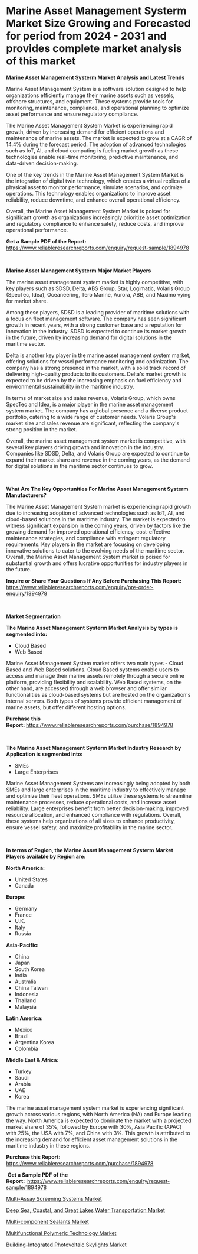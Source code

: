 <p><h1>Marine Asset Management Systerm Market Size Growing and Forecasted for period from 2024 - 2031 and provides complete market analysis of this market</h1></p><p><strong>Marine Asset Management Systerm Market Analysis and Latest Trends</strong></p>
<p><p>Marine Asset Management System is a software solution designed to help organizations efficiently manage their marine assets such as vessels, offshore structures, and equipment. These systems provide tools for monitoring, maintenance, compliance, and operational planning to optimize asset performance and ensure regulatory compliance.</p><p>The Marine Asset Management System Market is experiencing rapid growth, driven by increasing demand for efficient operations and maintenance of marine assets. The market is expected to grow at a CAGR of 14.4% during the forecast period. The adoption of advanced technologies such as IoT, AI, and cloud computing is fueling market growth as these technologies enable real-time monitoring, predictive maintenance, and data-driven decision-making.</p><p>One of the key trends in the Marine Asset Management System Market is the integration of digital twin technology, which creates a virtual replica of a physical asset to monitor performance, simulate scenarios, and optimize operations. This technology enables organizations to improve asset reliability, reduce downtime, and enhance overall operational efficiency.</p><p>Overall, the Marine Asset Management System Market is poised for significant growth as organizations increasingly prioritize asset optimization and regulatory compliance to enhance safety, reduce costs, and improve operational performance.</p></p>
<p><strong>Get a Sample PDF of the Report:&nbsp;</strong> <a href="https://www.reliableresearchreports.com/enquiry/request-sample/1894978">https://www.reliableresearchreports.com/enquiry/request-sample/1894978</a></p>
<p>&nbsp;</p>
<p><strong>Marine Asset Management Systerm Major Market Players</strong></p>
<p><p>The marine asset management system market is highly competitive, with key players such as SDSD, Delta, ABS Group, Star, Logimatic, Volaris Group (SpecTec, Idea), Oceaneering, Tero Marine, Aurora, ABB, and Maximo vying for market share. </p><p>Among these players, SDSD is a leading provider of maritime solutions with a focus on fleet management software. The company has seen significant growth in recent years, with a strong customer base and a reputation for innovation in the industry. SDSD is expected to continue its market growth in the future, driven by increasing demand for digital solutions in the maritime sector. </p><p>Delta is another key player in the marine asset management system market, offering solutions for vessel performance monitoring and optimization. The company has a strong presence in the market, with a solid track record of delivering high-quality products to its customers. Delta's market growth is expected to be driven by the increasing emphasis on fuel efficiency and environmental sustainability in the maritime industry. </p><p>In terms of market size and sales revenue, Volaris Group, which owns SpecTec and Idea, is a major player in the marine asset management system market. The company has a global presence and a diverse product portfolio, catering to a wide range of customer needs. Volaris Group's market size and sales revenue are significant, reflecting the company's strong position in the market. </p><p>Overall, the marine asset management system market is competitive, with several key players driving growth and innovation in the industry. Companies like SDSD, Delta, and Volaris Group are expected to continue to expand their market share and revenue in the coming years, as the demand for digital solutions in the maritime sector continues to grow.</p></p>
<p>&nbsp;</p>
<p><strong>What Are The Key Opportunities For Marine Asset Management Systerm Manufacturers?</strong></p>
<p><p>The Marine Asset Management System market is experiencing rapid growth due to increasing adoption of advanced technologies such as IoT, AI, and cloud-based solutions in the maritime industry. The market is expected to witness significant expansion in the coming years, driven by factors like the growing demand for improved operational efficiency, cost-effective maintenance strategies, and compliance with stringent regulatory requirements. Key players in the market are focusing on developing innovative solutions to cater to the evolving needs of the maritime sector. Overall, the Marine Asset Management System market is poised for substantial growth and offers lucrative opportunities for industry players in the future.</p></p>
<p><strong>Inquire or Share Your Questions If Any Before Purchasing This Report:</strong> <a href="https://www.reliableresearchreports.com/enquiry/pre-order-enquiry/1894978">https://www.reliableresearchreports.com/enquiry/pre-order-enquiry/1894978</a></p>
<p>&nbsp;</p>
<p><strong>Market Segmentation</strong></p>
<p><strong>The Marine Asset Management Systerm Market Analysis by types is segmented into:</strong></p>
<p><ul><li>Cloud Based</li><li>Web Based</li></ul></p>
<p><p>Marine Asset Management System market offers two main types - Cloud Based and Web Based solutions. Cloud Based systems enable users to access and manage their marine assets remotely through a secure online platform, providing flexibility and scalability. Web Based systems, on the other hand, are accessed through a web browser and offer similar functionalities as cloud-based systems but are hosted on the organization's internal servers. Both types of systems provide efficient management of marine assets, but offer different hosting options.</p></p>
<p><strong>Purchase this Report:&nbsp;</strong><a href="https://www.reliableresearchreports.com/purchase/1894978">https://www.reliableresearchreports.com/purchase/1894978</a></p>
<p>&nbsp;</p>
<p><strong>The Marine Asset Management Systerm Market Industry Research by Application is segmented into:</strong></p>
<p><ul><li>SMEs</li><li>Large Enterprises</li></ul></p>
<p><p>Marine Asset Management Systems are increasingly being adopted by both SMEs and large enterprises in the maritime industry to effectively manage and optimize their fleet operations. SMEs utilize these systems to streamline maintenance processes, reduce operational costs, and increase asset reliability. Large enterprises benefit from better decision-making, improved resource allocation, and enhanced compliance with regulations. Overall, these systems help organizations of all sizes to enhance productivity, ensure vessel safety, and maximize profitability in the marine sector.</p></p>
<p>&nbsp;</p>
<p><strong>In terms of Region, the Marine Asset Management Systerm Market Players available by Region are:</strong></p>
<p>
    <p> <strong> North America: </strong>
        <ul>
            <li>United States</li>
            <li>Canada</li>
        </ul>
        </p> 
    <p> <strong> Europe: </strong>
        <ul>
            <li>Germany</li>
            <li>France</li>
            <li>U.K.</li>
            <li>Italy</li>
            <li>Russia</li>
        </ul>
        </p> 
    <p> <strong> Asia-Pacific: </strong>
        <ul>
            <li>China</li>
            <li>Japan</li>
            <li>South Korea</li>
            <li>India</li>
            <li>Australia</li>
            <li>China Taiwan</li>
            <li>Indonesia</li>
            <li>Thailand</li>
            <li>Malaysia</li>
        </ul>
        </p> 
    <p> <strong> Latin America: </strong>
        <ul>
            <li>Mexico</li>
            <li>Brazil</li>
            <li>Argentina Korea</li>
            <li>Colombia</li>
        </ul>
        </p> 
    <p> <strong> Middle East & Africa: </strong>
        <ul>
            <li>Turkey</li>
            <li>Saudi</li>
            <li>Arabia</li>
            <li>UAE</li>
            <li>Korea</li>
        </ul>
    </p>
    </p>
<p><p>The marine asset management system market is experiencing significant growth across various regions, with North America (NA) and Europe leading the way. North America is expected to dominate the market with a projected market share of 35%, followed by Europe with 30%, Asia Pacific (APAC) with 25%, the USA with 7%, and China with 3%. This growth is attributed to the increasing demand for efficient asset management solutions in the maritime industry in these regions.</p></p>
<p><strong>Purchase this Report: </strong><a href="https://www.reliableresearchreports.com/purchase/1894978">https://www.reliableresearchreports.com/purchase/1894978</a></p>
<p>&nbsp;<strong>Get a Sample PDF of the Report:&nbsp;&nbsp;</strong><a href="https://www.reliableresearchreports.com/enquiry/request-sample/1894978">https://www.reliableresearchreports.com/enquiry/request-sample/1894978</a></p>
<p><strong></strong></p>
<p><p><a href="https://automatic-knee-4c7.notion.site/Multi-Assay-Screening-Systems-Market-Furnish-Information-about-Market-Size-Market-Share-Market-Dyn-eb4a4f7e7de44f6e8f2d98259728ccb0">Multi-Assay Screening Systems Market</a></p><p><a href="https://view.publitas.com/reportprime-1/deep-sea-coastal-and-great-lakes-water-transportation-market-research-report-reveals-the-latest-trends-and-opportunities-of-this-market-for-period-from-2024-2031/">Deep Sea, Coastal, and Great Lakes Water Transportation Market</a></p><p><a href="https://woozy-pyroraptor-a1f.notion.site/Multi-component-Sealants-Market-Research-Report-Provides-thorough-Industry-Overview-which-offers-an-a1aef8d51234458aa7b0f3f2d32e1a2a">Multi-component Sealants Market</a></p><p><a href="https://bubble-tree-ea4.notion.site/Multifunctional-Polymeric-Technology-Market-A-Comprehensive-Report-of-its-Market-Share-Growth-Tre-23162f4a49f14e2c99cd66de6079f34f">Multifunctional Polymeric Technology Market</a></p><p><a href="https://view.publitas.com/reportprime-1/building-integrated-photovoltaic-skylights-market-size-market-share-and-global-market-analysis-report-2024-2031/">Building-Integrated Photovoltaic Skylights Market</a></p></p>